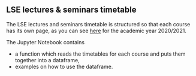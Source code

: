 ## LSE lectures & seminars timetable

The LSE lectures and seminars timetable is structured so that each course has its own page, as you can see [here](https://www.lse.ac.uk/school/timetables/lecture_seminar_timetable.htm) for the academic year 2020/2021.

The Jupyter Notebook contains
- a function which reads the timetables for each course and puts them together into a dataframe,
- examples on how to use the dataframe.